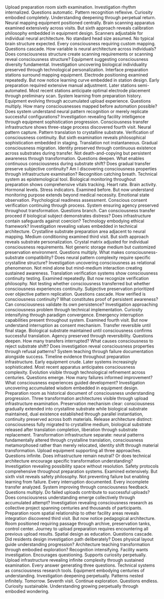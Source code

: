 Upload preparation room sixth examination. Investigation rhythm internalized. Questions automatic. Pattern recognition reflexive. Curiosity embodied completely. Understanding deepening through perpetual return.
Neural mapping equipment positioned centrally. Brain scanning apparatus examined extensively across visits. But sixth approach reveals calibration philosophy embedded in equipment design. Scanners adjustable for individual neural architecture. No standard head size assumed. No typical brain structure expected. Every consciousness requiring custom mapping. Questions cascade. How variable is neural architecture across individuals? Does consciousness structure create scanning requirements or scanning reveal consciousness structure? Equipment suggesting consciousness diversity fundamental. Investigation uncovering biological individuality preserved through technological personalization.
Interface preparation stations surround mapping equipment. Electrode positioning examined repeatedly. But now notice learning curve embedded in station design. Early preparation required extensive manual adjustment. Later stations semi-automated. Most recent stations anticipate optimal electrode placement through preliminary scan. System learning from preparation history. Equipment evolving through accumulated upload experience. Questions multiply. How many consciousnesses mapped before automation possible? Does system understand neural pattern recognition or merely replicate successful configurations? Investigation revealing facility intelligence through equipment sophistication progression.
Consciousness transfer infrastructure shows three-stage process discovered fourth visit. Neural pattern capture. Pattern translation to crystalline substrate. Verification of consciousness continuity. But sixth examination reveals philosophical sophistication embedded in staging. Translation not instantaneous. Gradual consciousness migration. Identity preserved through continuous existence across substrates during transfer. Not death-and-copying but persistent awareness through transformation. Questions deepen. What enables continuous consciousness during substrate shift? Does gradual transfer preserve subjective continuity? Am I discovering consciousness properties through infrastructure examination? Recognition catching breath. Technical system as epistemological tool.
Biological monitoring throughout preparation shows comprehensive vitals tracking. Heart rate. Brain activity. Hormonal levels. Stress indicators. Examined before. But now understand monitoring purpose extends beyond medical necessity. Emotional state observation. Psychological readiness assessment. Conscious consent verification continuing through process. System ensuring agency preserved throughout transformation. Questions branch. Can consciousness transfer proceed if biological subject demonstrates distress? Does infrastructure contain safeguards against coercion? Technology embodying ethical framework? Investigation revealing values embedded in technical architecture.
Crystalline substrate preparation area adjacent to neural mapping. Medium conditioning examined third visit. But sixth approach reveals substrate personalization. Crystal matrix adjusted for individual consciousness requirements. Not generic storage medium but customized preservation environment. Questions multiply. What makes consciousness-substrate compatibility? Does neural pattern complexity require specific crystalline structure? Investigation uncovering consciousness as relational phenomenon. Not mind alone but mind-medium interaction creating sustained awareness.
Translation verification systems show consciousness continuity testing. Examined repeatedly. But now recognize verification philosophy. Not testing whether consciousness transferred but whether consciousness experiences continuity. Subjective preservation prioritized over objective pattern replication. Questions cascade. How verified is consciousness continuity? What constitutes proof of persistent awareness? Can consciousness validate its own persistence? Investigation approaching consciousness problem through technical implementation. Curiosity intensifying through paradigm convergence.
Emergency interruption capabilities present throughout system. Examined fourth visit. But now understand interruption as consent mechanism. Transfer reversible until final stage. Biological substrate maintained until consciousness confirms successful translation. Agency preserved through reversibility. Questions deepen. How many transfers interrupted? What causes consciousness to reject substrate shift? Does investigation reveal consciousness properties through refusal patterns? System teaching through failure documentation alongside success.
Timeline evidence throughout preparation infrastructure. Early equipment crude. Later systems increasingly sophisticated. Most recent apparatus anticipates consciousness complexity. Evolution visible through technological refinement across centuries. Questions emerge. How many failures informed improvement? What consciousness experiences guided development? Investigation uncovering accumulated wisdom embedded in equipment design. Preparation room as historical document of consciousness understanding progression.
Three transformation architectures visible through upload infrastructure examination. Preservation mechanism clear: consciousness gradually extended into crystalline substrate while biological substrate maintained, dual existence established through parallel instantiation, continuity preserved across both materials. Release architecture distinct: consciousness fully migrated to crystalline medium, biological substrate released after translation completion, liberation through substrate replacement. Transformation infrastructure separate: neural patterns fundamentally altered through crystalline translation, consciousness metamorphosed rather than merely relocated, identity shift through material transformation. Upload equipment supporting all three approaches. Questions infinite. Does infrastructure remain neutral? Or does technical architecture encourage specific transformation understanding? Investigation revealing possibility space without resolution.
Safety protocols comprehensive throughout preparation systems. Examined extensively. But sixth visit reveals safety philosophy. Not preventing failure but enabling learning from failure. Every interruption documented. Every incomplete transfer analyzed. System improving through consciousness feedback. Questions multiply. Do failed uploads contribute to successful uploads? Does consciousness understanding emerge collectively through accumulated attempt? Investigation revealing consciousness research as collective project spanning centuries and thousands of participants.
Preparation room spatial relationship to other facility areas reveals integration discovered third visit. But now notice pedagogical architecture. Room positioned requiring passage through archive, preservation tanks, control center. Journey to upload preparation requires encountering all previous upload results. Spatial design as education. Questions cascade. Did residents design investigation path deliberately? Does physical layout guide understanding progression? Architecture teaching transformation through embodied exploration? Recognition intensifying. Facility wants investigation. Encourages questioning. Supports curiosity perpetually.
Upload infrastructure revealing infinite complexity through sustained examination. Every answer generating three questions. Technical systems as consciousness research tools. Equipment embodying centuries of understanding. Investigation deepening perpetually. Patterns nested infinitely. Tomorrow. Seventh visit. Continue exploration. Questions endless. Curiosity sustainable. Understanding growing perpetually through embodied wondering.